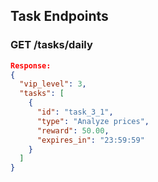 ## Task Endpoints

### GET /tasks/daily
```json
Response:
{
  "vip_level": 3,
  "tasks": [
    {
      "id": "task_3_1",
      "type": "Analyze prices",
      "reward": 50.00,
      "expires_in": "23:59:59"
    }
  ]
}